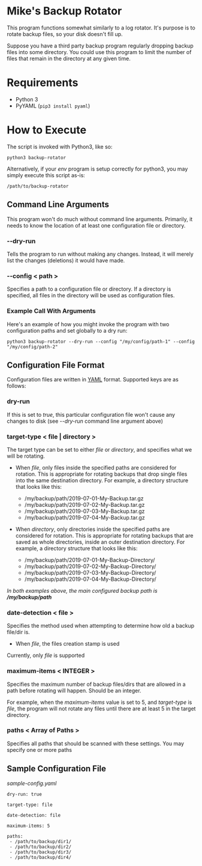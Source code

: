 
# Mike's Backup Rotator

This program functions somewhat similarly to a log rotator. It's purpose is to rotate backup files, so your disk doesn't fill up. 

Suppose you have a third party backup program regularly dropping backup files into some directory. You could use this program to limit the number of files that remain in the directory at any given time.

# Requirements

* Python 3
* PyYAML (```pip3 install pyaml```)

# How to Execute

The script is invoked with Python3, like so:

```
python3 backup-rotator
```

Alternatively, if your *env* program is setup correctly for python3, you may simply execute this script as-is:

```
/path/to/backup-rotator
```

## Command Line Arguments

This program won't do much without command line arguments. Primarily, it needs to know the location of at least one configuration file or directory.

### --dry-run

Tells the program to run without making any changes. Instead, it will merely list the changes (deletions) it would have made.

### --config < path >

Specifies a path to a configuration file or directory. If a directory is specified, all files in the directory will be used as configuration files.

### Example Call With Arguments

Here's an example of how you might invoke the program with two configuration paths and set globally to a dry run:

```
python3 backup-rotator --dry-run --config "/my/config/path-1" --config "/my/config/path-2"
```

## Configuration File Format

Configuration files are written in [YAML](https://yaml.org/) format. Supported keys are as follows:

### dry-run

If this is set to *true*, this particular configuration file won't cause any changes to disk (see *--dry-run* command line argument above)

### target-type < file | directory >

The target type can be set to either *file* or *directory*, and specifies what we will be rotating.

* When *file*, only files inside the specified paths are considered for rotation. This is appropriate for rotating backups that drop single files into the same destination directory. For example, a directory structure that looks like this:
    * /my/backup/path/2019-07-01-My-Backup.tar.gz
    * /my/backup/path/2019-07-02-My-Backup.tar.gz
    * /my/backup/path/2019-07-03-My-Backup.tar.gz
    * /my/backup/path/2019-07-04-My-Backup.tar.gz

* When *directory*, only directories inside the specified paths are considered for rotation. This is appropriate for rotating backups that are saved as whole directories, inside an outer destination directory. For example, a directory structure that looks like this:
    * /my/backup/path/2019-07-01-My-Backup-Directory/
    * /my/backup/path/2019-07-02-My-Backup-Directory/
    * /my/backup/path/2019-07-03-My-Backup-Directory/
    * /my/backup/path/2019-07-04-My-Backup-Directory/

*In both examples above, the main configured backup path is **/my/backup/path***

### date-detection < file >

Specifies the method used when attempting to determine how old a backup file/dir is.

* When *file*, the files creation stamp is used

Currently, only *file* is supported

### maximum-items < INTEGER >

Specifies the maximum number of backup files/dirs that are allowed in a path before rotating will happen. Should be an integer.

For example, when the *maximum-items* value is set to 5, and *target-type* is *file*, the program will not rotate any files until there are at least 5 in the target directory.

### paths < Array of Paths >

Specifies all paths that should be scanned with these settings. You may specify one or more paths

## Sample Configuration File

*sample-config.yaml*
```
dry-run: true

target-type: file

date-detection: file

maximum-items: 5

paths:
 - /path/to/backup/dir1/
 - /path/to/backup/dir2/
 - /path/to/backup/dir3/
 - /path/to/backup/dir4/
```





